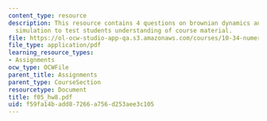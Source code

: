 ```yaml
---
content_type: resource
description: This resource contains 4 questions on brownian dynamics and monte carlo
  simulation to test students understanding of course material.
file: https://ol-ocw-studio-app-qa.s3.amazonaws.com/courses/10-34-numerical-methods-applied-to-chemical-engineering-fall-2005/f59fa14badd87266a756d253aee3c105_f05_hw8.pdf
file_type: application/pdf
learning_resource_types:
- Assignments
ocw_type: OCWFile
parent_title: Assignments
parent_type: CourseSection
resourcetype: Document
title: f05_hw8.pdf
uid: f59fa14b-add8-7266-a756-d253aee3c105
---
```

